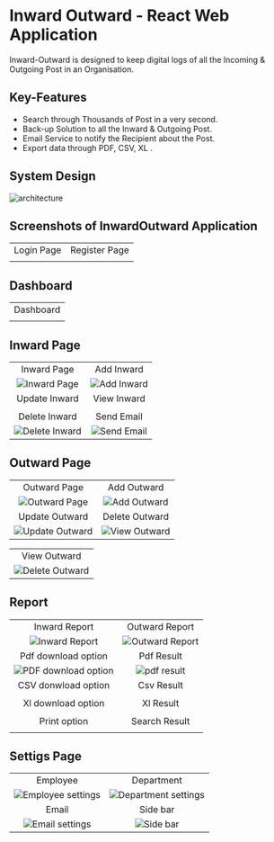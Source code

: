 # Inward Outward - React Web Application
 Inward-Outward is designed to keep digital logs of all the Incoming & Outgoing Post in an Organisation.

## Key-Features
- Search through Thousands of Post in a very second.
- Back-up Solution to all the Inward & Outgoing Post.
- Email Service to notify the Recipient about the Post.
- Export data through PDF, CSV, XL .
 

## System Design

<img src="./assets/model/inward_outward_model.drawio.png" alt="architecture" maxwidth="480">

<br />


## Screenshots of InwardOutward Application

|  |  |
|:-------------------------:|:-------------------------:|
| Login Page | Register Page|
|<img src="./assets/authentication/login_page.png" alt="" maxwidth="480">|<img src="./assets/authentication/register_page.png" alt="" min-width="240" min-heigth="140" max-width="480" max-height="280">|


## Dashboard

|  |
|:-------------------------:|
| Dashboard |
|<img src="./assets/dashboard/dashboard.png" alt="" maxwidth="480">|


## Inward Page

|  |  |
|:-------------------------:|:-------------------------:|
| Inward Page | Add Inward|
|<img src="./assets/inward/inward_page.png" alt="Inward Page" maxwidth="480">|<img src="./assets/inward/inward_add.png" alt="Add Inward" maxwidth="480">|
| Update Inward | View Inward |
|<img src="./assets/inward/inward_update.png" alt="" maxwidth="480">|<img src="./assets/inward/inward_view.png" alt="" maxwidth="480">|
| Delete Inward | Send Email |
|<img src="./assets/inward/inward_delete.png" alt="Delete Inward" maxwidth="480">|<img src="./assets/inward/inward_send_email.png" alt="Send Email" maxwidth="480">|


## Outward Page

|  |  |
|:-------------------------:|:-------------------------:|
| Outward Page | Add Outward |
|<img src="./assets/outward/outward_page.png" alt="Outward Page" maxwidth="480">|<img src="./assets/outward/outward_add.png" alt="Add Outward" maxwidth="480">|
| Update Outward | Delete Outward |
|<img src="./assets/outward/outward_update.png" alt="Update Outward" maxwidth="480">|<img src="./assets/outward/outward_delete.png" alt="View Outward" maxwidth="480">|

| |
|:-------------------------:|
| View Outward |
|<img src="./assets/outward/outward_view.png" alt="Delete Outward" maxwidth="480">|


## Report 

| | |
|:-------------------------:|:-------------------------:|
| Inward Report | Outward Report  |
|<img src="./assets/report/report_inward.png" alt="Inward Report" maxwidth="480">|<img src="./assets/report/report_outward.png" alt="Outward Report" maxwidth="480">|
| Pdf download option | Pdf Result| 
|<img src="./assets/report/pdf.png" alt="PDF download option" maxwidth="480">|<img src="./assets/report/pdf_result.png" alt="pdf result" maxwidth="480">|
| CSV donwload option| Csv Result |
|<img src="./assets/report/csv.png" alt="" maxwidth="480">|<img src="./assets/report/csv_result.png" alt="" maxwidth="480">|
| Xl download option | Xl Result |
|<img src="./assets/report/xlsx.png" alt="" maxwidth="480">|<img src="./assets/report/xlsx_result.png" alt="" maxwidth="480">|
| Print option | Search Result |
|<img src="./assets/report/print.png" alt="" maxwidth="480">|<img src="./assets/report/search_results.png" alt="" maxwidth="480">|


## Settigs Page

|  |  |
|:-------------------------:|:-------------------------:|
| Employee | Department |
|<img src="./assets/settings/employee_add_n_display.png" alt="Employee settings" maxwidth="480">|<img src="./assets/settings/department_add_n_display.png" alt="Department settings" maxwidth="480">|
| Email | Side bar |
|<img src="./assets/settings/email_settings.png" alt="Email settings" maxwidth="480">|<img src="./assets/settings/offCanva_sideBar.png" alt="Side bar" maxwidth="480">|


